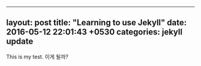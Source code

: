 
---
layout: post
title:  "Learning to use Jekyll"
date:   2016-05-12 22:01:43 +0530
categories: jekyll update
---


This is my test.
이게 될까?
